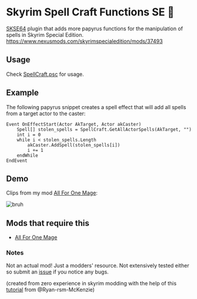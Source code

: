 # Skyrim Spell Craft Functions SE 🧙‍
[SKSE64](https://skse.silverlock.org/) plugin that adds more papyrus functions for the manipulation of spells in Skyrim Special Edition.
https://www.nexusmods.com/skyrimspecialedition/mods/37493

## Usage
Check [SpellCraft.psc](SpellCraft.psc) for usage.

## Example
The following papyrus snippet creates a spell effect that will add all spells from a target actor to the caster:
```
Event OnEffectStart(Actor AkTarget, Actor akCaster)
	Spell[] stolen_spells = SpellCraft.GetAllActorSpells(AkTarget, "")
	int i = 0
	while i < stolen_spells.Length
		akCaster.AddSpell(stolen_spells[i])
		i += 1
	endWhile
EndEvent
```

## Demo
Clips from my mod [All For One Mage](https://www.nexusmods.com/skyrimspecialedition/mods/37515):

![bruh](clips/combo.gif)

## Mods that require this
* [All For One Mage](https://www.nexusmods.com/skyrimspecialedition/mods/37515)

### Notes
Not an actual mod! Just a modders' resource. Not extensively tested either so submit an [issue](https://github.com/sirmammingtonham/skyrimspellcraft/issues) if you notice any bugs.

(created from zero experience in skyrim modding with the help of this [tutorial](https://github.com/Ryan-rsm-McKenzie/CommonLibSSE/wiki) from @Ryan-rsm-McKenzie)
